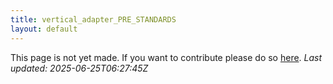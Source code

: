 ```yaml
---
title: vertical_adapter_PRE_STANDARDS
layout: default
---
```


This page is not yet made. If you want to contribute please do so [here](https://github.com/CrazyH2/Bigstone/blob/wiki/components/vertical_adapter_PRE_STANDARDS.md).
_Last updated: 2025-06-25T06:27:45Z_
